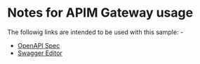# Notes for APIM Gateway usage
The followig links are intended to be used with this sample: -

* [OpenAPI Spec](https://github.com/OAI/OpenAPI-Specification/tree/main)
* [Swagger Editor](https://editor.swagger.io/)
